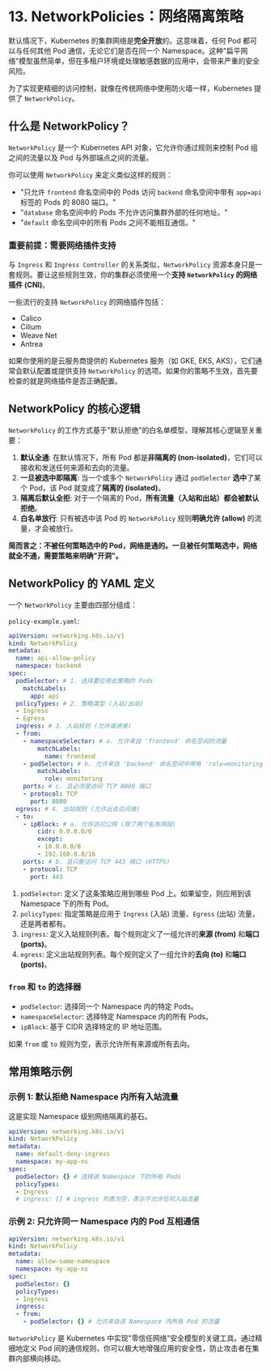 # 13. NetworkPolicies：网络隔离策略

默认情况下，Kubernetes 的集群网络是**完全开放**的。这意味着，任何 Pod 都可以与任何其他 Pod 通信，无论它们是否在同一个 Namespace。这种"扁平网络"模型虽然简单，但在多租户环境或处理敏感数据的应用中，会带来严重的安全风险。

为了实现更精细的访问控制，就像在传统网络中使用防火墙一样，Kubernetes 提供了 `NetworkPolicy`。

## 什么是 NetworkPolicy？

`NetworkPolicy` 是一个 Kubernetes API 对象，它允许你通过规则来控制 Pod 组之间的流量以及 Pod 与外部端点之间的流量。

你可以使用 `NetworkPolicy` 来定义类似这样的规则：
-   "只允许 `frontend` 命名空间中的 Pods 访问 `backend` 命名空间中带有 `app=api` 标签的 Pods 的 8080 端口。"
-   "`database` 命名空间中的 Pods 不允许访问集群外部的任何地址。"
-   "`default` 命名空间中的所有 Pods 之间不能相互通信。"

### 重要前提：需要网络插件支持

与 `Ingress` 和 `Ingress Controller` 的关系类似，`NetworkPolicy` 资源本身只是一套规则。要让这些规则生效，你的集群必须使用一个**支持 `NetworkPolicy` 的网络插件 (CNI)**。

一些流行的支持 `NetworkPolicy` 的网络插件包括：
-   Calico
-   Cilium
-   Weave Net
-   Antrea

如果你使用的是云服务商提供的 Kubernetes 服务（如 GKE, EKS, AKS），它们通常会默认配置或提供支持 `NetworkPolicy` 的选项。如果你的策略不生效，首先要检查的就是网络插件是否正确配置。

## NetworkPolicy 的核心逻辑

`NetworkPolicy` 的工作方式基于"默认拒绝"的白名单模型，理解其核心逻辑至关重要：

1.  **默认全通**: 在默认情况下，所有 Pod 都是**非隔离的 (non-isolated)**，它们可以接收和发送任何来源和去向的流量。
2.  **一旦被选中即隔离**: 当一个或多个 `NetworkPolicy` 通过 `podSelector` **选中**了某个 Pod，该 Pod 就变成了**隔离的 (isolated)**。
3.  **隔离后默认全拒**: 对于一个隔离的 Pod，**所有流量（入站和出站）都会被默认拒绝**。
4.  **白名单放行**: 只有被选中该 Pod 的 `NetworkPolicy` 规则**明确允许 (allow)** 的流量，才会被放行。

**简而言之：不被任何策略选中的 Pod，网络是通的。一旦被任何策略选中，网络就全不通，需要策略来明确"开洞"。**

## NetworkPolicy 的 YAML 定义

一个 `NetworkPolicy` 主要由四部分组成：

`policy-example.yaml`:
```yaml
apiVersion: networking.k8s.io/v1
kind: NetworkPolicy
metadata:
  name: api-allow-policy
  namespace: backend
spec:
  podSelector: # 1. 选择要应用此策略的 Pods
    matchLabels:
      app: api
  policyTypes: # 2. 策略类型 (入站/出站)
  - Ingress
  - Egress
  ingress: # 3. 入站规则 (允许谁进来)
  - from:
    - namespaceSelector: # a. 允许来自 'frontend' 命名空间的流量
        matchLabels:
          name: frontend
    - podSelector: # b. 允许来自 'backend' 命名空间中带有 'role=monitoring' 标签的 Pod 的流量
        matchLabels:
          role: monitoring
    ports: # c. 且必须是访问 TCP 8080 端口
    - protocol: TCP
      port: 8080
  egress: # 4. 出站规则 (允许出去访问谁)
  - to:
    - ipBlock: # a. 允许访问公网 (除了两个私有网段)
        cidr: 0.0.0.0/0
        except:
        - 10.0.0.0/8
        - 192.168.0.0/16
    ports: # b. 且只能访问 TCP 443 端口 (HTTPS)
    - protocol: TCP
      port: 443
```
1.  `podSelector`: 定义了这条策略应用到哪些 Pod 上。如果留空，则应用到该 Namespace 下的所有 Pod。
2.  `policyTypes`: 指定策略是应用于 `Ingress` (入站) 流量、`Egress` (出站) 流量，还是两者都有。
3.  `ingress`: 定义入站规则列表。每个规则定义了一组允许的**来源 (from)** 和**端口 (ports)**。
4.  `egress`: 定义出站规则列表。每个规则定义了一组允许的**去向 (to)** 和**端口 (ports)**。

### `from` 和 `to` 的选择器

-   `podSelector`: 选择同一个 Namespace 内的特定 Pods。
-   `namespaceSelector`: 选择特定 Namespace 内的所有 Pods。
-   `ipBlock`: 基于 CIDR 选择特定的 IP 地址范围。

如果 `from` 或 `to` 规则为空，表示允许所有来源或所有去向。

## 常用策略示例

### 示例 1: 默认拒绝 Namespace 内所有入站流量

这是实现 Namespace 级别网络隔离的基石。
```yaml
apiVersion: networking.k8s.io/v1
kind: NetworkPolicy
metadata:
  name: default-deny-ingress
  namespace: my-app-ns
spec:
  podSelector: {} # 选择该 Namespace 下的所有 Pods
  policyTypes:
  - Ingress
  # ingress: [] # ingress 列表为空，表示不允许任何入站流量
```

### 示例 2: 只允许同一 Namespace 内的 Pod 互相通信

```yaml
apiVersion: networking.k8s.io/v1
kind: NetworkPolicy
metadata:
  name: allow-same-namespace
  namespace: my-app-ns
spec:
  podSelector: {}
  policyTypes:
  - Ingress
  ingress:
  - from:
    - podSelector: {} # 允许来自该 Namespace 内所有 Pod 的流量
```

`NetworkPolicy` 是 Kubernetes 中实现"零信任网络"安全模型的关键工具。通过精细地定义 Pod 间的通信规则，你可以极大地增强应用的安全性，防止攻击者在集群内部横向移动。 